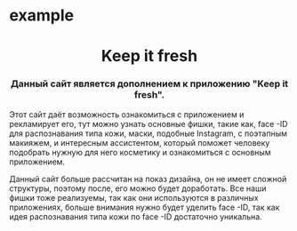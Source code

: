 # example
<h1 align="center"> Keep it fresh</h1>
<h3 align="center">Данный сайт является дополнением к приложению "Keep it fresh".</h3>
<p> 
Этот сайт даёт возможность ознакомиться с приложением и рекламирует его, тут можно узнать основные фишки, такие как, face -ID для распознавания типа кожи, маски, подобные Instagram, с поэтапным макияжем, и интересным ассистентом, который поможет человеку подобрать нужную для него косметику и ознакомиться с основным приложением. </p> 
<p> 
Данный сайт больше рассчитан на показ дизайна, он не имеет сложной структуры, поэтому после, его можно будет доработать. Все наши фишки тоже реализуемы, так как они используются в различных приложениях, больше внимания нужно будет уделить face -ID, так как идея распознавания типа кожи по face -ID достаточно уникальна. </p> 
